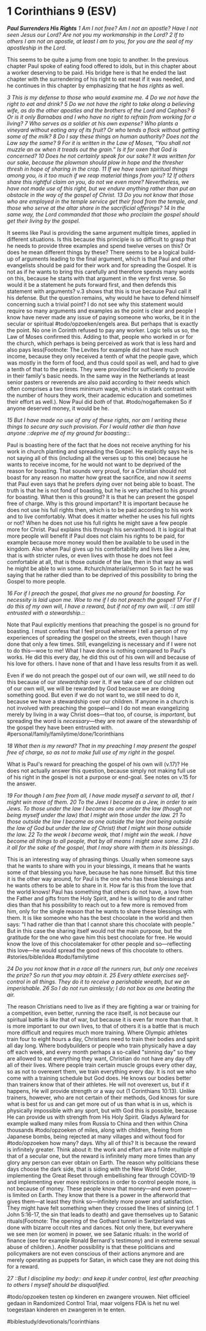 # 1 Corinthians 9 (ESV) 
***Paul Surrenders His Rights***
*1 Am I not free? Am I not an apostle? Have I not seen Jesus our Lord? Are not you my workmanship in the Lord? 2 If to others I am not an apostle, at least I am to you, for you are the seal of my apostleship in the Lord.*

This seems to be quite a jump from one topic to another. In the previous chapter Paul spoke of eating food offered to idols, but in this chapter about a worker deserving to be paid. His bridge here is that he ended the last chapter with the surrendering of his right to eat meat if it was needed, and he continues in this chapter by emphasizing that he *has rights* as well. 

*3 This is my defense to those who would examine me. 4 Do we not have the right to eat and drink? 5 Do we not have the right to take along a believing wife, as do the other apostles and the brothers of the Lord and Cephas? 6 Or is it only Barnabas and I who have no right to refrain from working for a living? 7 Who serves as a soldier at his own expense? Who plants a vineyard without eating any of its fruit? Or who tends a flock without getting some of the milk?*
*8 Do I say these things on human authority? Does not the Law say the same? 9 For it is written in the Law of Moses, “You shall not muzzle an ox when it treads out the grain.” Is it for oxen that God is concerned? 10 Does he not certainly speak for our sake? It was written for our sake, because the plowman should plow in hope and the thresher thresh in hope of sharing in the crop. 11 If we have sown spiritual things among you, is it too much if we reap material things from you? 12 If others share this rightful claim on you, do not we even more?*
*Nevertheless, we have not made use of this right, but we endure anything rather than put an obstacle in the way of the gospel of Christ. 13 Do you not know that those who are employed in the temple service get their food from the temple, and those who serve at the altar share in the sacrificial offerings? 14 In the same way, the Lord commanded that those who proclaim the gospel should get their living by the gospel.*

It seems like Paul is providing the same argument multiple times, applied in different situations. Is this because this principle is so difficult to grasp that he needs to provide three examples and spend twelve verses on this? Or does he mean different things by these?
There seems to be a logical build-up of arguments leading to the final argument, which is that Paul and other evangelists should be paid for their work and for spreading the Gospel. It is not as if he wants to bring this carefully and therefore spends many words on this, because he starts with that argument in the very first verse. So would it be a statement he puts forward first, and then defends this statement with arguments? v.3 shows that this is true because Paul call it his defense. But the question remains, why would he have to defend himself concerning such a trivial point? I do not see why this statement would require so many arguments and examples as the point is clear and people I know have never made any issue of paying someone who works, be it in the secular or spiritual #todo/opzoeken/engels area.
But perhaps that is exactly the point. No one in Corinth refused to pay any worker. Logic tells us so, the Law of Moses confirmed this. Adding to that, people who worked in or for the church, which perhaps is being perceived as work that is less hard and also pays less(Footnote: The Levites for example did not have much income, because they only received a tenth of what the people gave, which was mostly in the form of food, and thus could spoil as well, and had to give a tenth of that to the priests. They were provided for sufficiently to provide in their family's basic needs. In the same way in the Netherlands at least senior pasters or reverends are also paid according to their needs which often comprises a two times minimum wage, which is in stark contrast with the number of hours they work, their academic education and sometimes their effort as well.). Now Paul did *both* of that. #todo/nogaftemaken So if anyone deserved money, it would be he. 

*15 But I have made no use of any of these rights, nor am I writing these things to secure any such provision. For I would rather die than have anyone ::deprive me of my ground for boasting::.*

Paul is boasting here of the fact that he does not receive anything for his work in church planting and spreading the Gospel. He explicitly says he is not saying all of this (including all the verses up to this one) because he wants to receive income, for he would not want to be deprived of the reason for boasting. That sounds very proud, for a Christian should not boast for any reason no matter how great the sacrifice, and now it *seems* that Paul even says that he prefers dying over not being able to boast. 
The truth is that he is not fond of boasting, but he is very attached to his *ground* for boasting. What then is this ground? It is that he can present the gospel free of charge. Why is this ground important? It is important because he does not use his full rights then, which is to be paid according to his work and to live comfortably. What does it matter whether he uses his full rights or not? When he does not use his full rights he might save a few people more for Christ. 
Paul explains this through his servanthood. It is logical that more people will benefit if Paul does not claim his rights to be paid, for example because more money would then be available to be used in the kingdom. Also when Paul gives up his comfortability and lives like a Jew, that is with stricter rules, or even lives with those he does not feel comfortable at all, that is those outside of the law, then in that way as well he might be able to win some. #church/material/sermon So in fact he was saying that he rather died than to be deprived of this possibility to bring the Gospel to more people. 

*16 For if I preach the gospel, that gives me no ground for boasting. For necessity is laid upon me. Woe to me if I do not preach the gospel! 17 For if I do this of my own will, I have a reward, but if not of my own will, ::I am still entrusted with a stewardship.::*

Note that Paul explicitly mentions that preaching the gospel is no ground for boasting. I must confess that I feel proud whenever I tell a person of my experiences of spreading the gospel on the streets, even though I have done that only a few times. Still, evangelizing is necessary and if I were not to do this—woe to me! What I have done is nothing compared to Paul's works. He did this every day, he did this out of his own will and because of his love for others. I have none of that and I have less results from it as well. 

Even if we do not preach the gospel out of our own will, we *still* need to do this because of our *stewardship* over it. If we take care of our children out of our own will, we will be rewarded by God because we are doing something good. But even if we do not want to, we still need to do it, because we have a stewardship over our children. 
If anyone in a church is not involved with preaching the gospel—and I do not mean evangelizing merely by living in a way Christ does—that too, of course, is *important*, but spreading the word is *necessary*—they are not aware of the stewardship of the gospel they have been entrusted with. 
#personal/family/familytime/done/1corinthians


*18 What then is my reward? That in my preaching I may present the gospel free of charge, so as not to make full use of my right in the gospel.*

What is Paul's reward for preaching the gospel of his own will (v.17)? He does not actually answer this question, because simply not making full use of his right in the gospel is not a purpose or end-goal. See  notes on v.15 for the answer. 

*19 For though I am free from all, I have made myself a servant to all, that I might win more of them. 20 To the Jews I became as a Jew, in order to win Jews. To those under the law I became as one under the law (though not being myself under the law) that I might win those under the law. 21 To those outside the law I became as one outside the law (not being outside the law of God but under the law of Christ) that I might win those outside the law. 22 To the weak I became weak, that I might win the weak. I have become all things to all people, that by all means I might save some. 23 I do it all for the sake of the gospel, that I may share with them in its blessings.*

This is an interesting way of phrasing things. Usually when someone says that he wants to share with you in your blessings, it means that he wants some of that blessing you have, because he has none himself. But this time it is the other way around, for Paul is the one who has these blessings and he wants others to be able to share in it. 
How far is this from the love that the world knows! Paul has something that others do not have, a love from the Father and gifts from the Holy Spirit, and he is willing to die and rather dies than that his possibility to reach out to a few more is removed from him, only for the single reason that he wants to share these blessings with them. It is like someone who has the best chocolate in the world and then says: "I had rather die than that I cannot share this chocolate with people." But in this case the sharing itself would not the main purpose, but the gratitude for the one who gave him this best chocolate for free. He would know the love of this chocolatemaker for other people and so—reflecting this love—he would spread the good news of this chocolate to others. #stories/bible/idea #todo/familytime

*24 Do you not know that in a race all the runners run, but only one receives the prize? So run that you may obtain it. 25 Every athlete exercises self-control in all things. They do it to receive a perishable wreath, but we an imperishable. 26 So I do not run aimlessly; I do not box as one beating the air.*

The reason Christians need to live as if they are fighting a war or training for a competition, even better, running the race itself, is not because our spiritual battle is *like* that of war, but because it is even far more than that. It is more important to our own lives, to that of others it is a battle that is much more difficult and requires much more training. Where Olympic athletes train four to eight hours a day, Christians need to train their bodies and spirit all day long. Where bodybuilders or people who train physically have a day off each week, and every month perhaps a so-called "sinning day" so they are allowed to eat everything they want, Christian do not have any day off all of their lives. Where people train certain muscle groups every other day, so as not to overexert them, we train everything every day. 
It is not we who come with a training schedule but God does. He knows our bodies better than trainers know that of their athletes. He will not overexert us, but if it happens, He will provide strength or a way out (1 Corinthians 10:13). Unlike trainers, however, who are not certain of their methods, God knows for sure what is best for us and can get more out of us than what is in us, which is physically impossible with any sport, but with God this is possible, because He can provide us with strength from His Holy Spirit. 
Gladys Aylward for example walked many miles from Russia to China and then within China thousands #todo/opzoeken of miles, along with children, fleeing from Japanese bombs, being rejected at many villages and without food for #todo/opzoeken how many? days. 
Why all of this? It is because the reward is infinitely greater. Think about it: the work and effort are a finite multiple of that of a secular one, but the reward is infinitely many more times than any glory any person can ever obtain on Earth. 
The reason why politicians these days choose the dark side, that is siding with the New World Order, implementing the Great Reset through embellishing fear through COVID-19 and implementing ever more restrictions in order to control people more, is not because of money. These people know that money—and even power—is limited on Earth. They know that there is a power in the afterworld that gives them—at least they think so—infinitely more power and satisfaction. They might have felt something when they crossed the lines of sinning (cf. 1 John 5:16-17, the sin that leads to death) and gave themselves up to Satanic rituals(Footnote: The opening of the Gothard tunnel in Switzerland was done with bizarre occult rites and dances. Not only there, but everywhere we see men (or women) in power, we see Satanic rituals: in the world of finance (see for example Ronald Bernard's testimony) and in extreme sexual abuse of children.). Another possibility is that these politicians and policymakers are not even conscious of their actions anymore and are merely operating as puppets for Satan, in which case they are not doing this for a reward. 

*27 ::But I discipline my body:: and keep it under control, lest after preaching to others I myself should be disqualified.*



#todo/opzoeken  testen op kinderen en zwangere vrouwen. Niet officieel gedaan in Randomized Control Trial, maar volgens FDA is het nu wel toegestaan kinderen en zwangeren in te enten. 

#biblestudy/devotionals/1corinthians